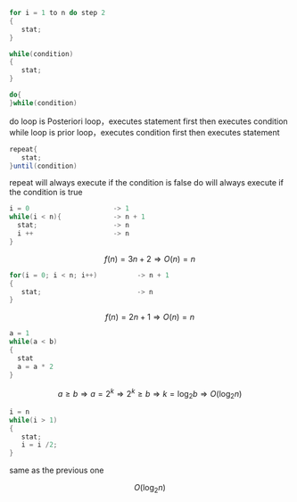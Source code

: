 ```java
for i = 1 to n do step 2
{
   stat;
}
```
```java
while(condition)
{
   stat;
}
```
```java
do{
}while(condition)
```
do loop is Posteriori loop，executes statement first then executes condition
while loop is prior loop，executes condition first then executes statement
```java
repeat{
   stat;
}until(condition)
```
repeat  will always execute if the condition is false
do will always execute if the condition is true
```java
i = 0                     -> 1
while(i < n){             -> n + 1
  stat;                   -> n 
  i ++                    -> n
}
```

$$f(n) = 3n + 2 \Rightarrow O(n) = n$$

```java
for(i = 0; i < n; i++)          -> n + 1
{
   stat;                        -> n
}
```

$$f(n) = 2n + 1 \Rightarrow O(n) = n$$

```java
a = 1
while(a < b)
{
  stat
  a = a * 2
}
```

$$a \geq b \Rightarrow a = 2^k \Rightarrow 2^k \geq b \Rightarrow k = \log_2b \Rightarrow O(\log_2n)$$

```java
i = n
while(i > 1)
{
   stat;
   i = i /2;
}
```

same as the previous one

$$O(\log_2n)$$